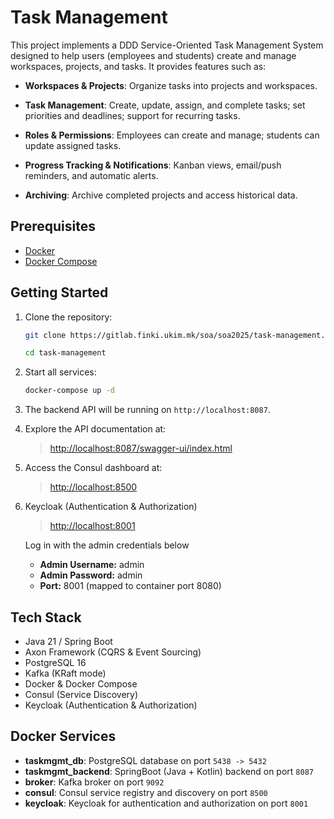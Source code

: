 # Task Management

This project implements a DDD Service-Oriented Task Management System designed to help users (employees and students) create and manage workspaces, projects, and tasks. It provides features such as:

* **Workspaces & Projects**: Organize tasks into projects and workspaces.
* **Task Management**: Create, update, assign, and complete tasks; set priorities and deadlines; support for recurring tasks.
* **Roles & Permissions**: Employees can create and manage; students can update assigned tasks.

* **Progress Tracking & Notifications**: Kanban views, email/push reminders, and automatic alerts.
* **Archiving**: Archive completed projects and access historical data.

## Prerequisites

* [Docker](https://www.docker.com/)
* [Docker Compose](https://docs.docker.com/compose/)

## Getting Started

1. Clone the repository:

   ```bash
   git clone https://gitlab.finki.ukim.mk/soa/soa2025/task-management.git
   
   cd task-management
   ```
2. Start all services:

   ```bash
   docker-compose up -d
   ```
3. The backend API will be running on `http://localhost:8087`.
4. Explore the API documentation at:

   > [http://localhost:8087/swagger-ui/index.html](http://localhost:8087/swagger-ui/index.html)
5. Access the Consul dashboard at:
   
   > [http://localhost:8500](http://localhost:8500)

6. Keycloak (Authentication & Authorization)

   > [http://localhost:8001](http://localhost:8001)

   Log in with the admin credentials below

   - **Admin Username:** admin
   - **Admin Password:** admin
   - **Port:** 8001 (mapped to container port 8080)

## Tech Stack

* Java 21 / Spring Boot
* Axon Framework (CQRS & Event Sourcing)
* PostgreSQL 16
* Kafka (KRaft mode)
* Docker & Docker Compose
* Consul (Service Discovery)
* Keycloak (Authentication & Authorization)

## Docker Services

* **taskmgmt\_db**: PostgreSQL database on port `5438 -> 5432`
* **taskmgmt\_backend**: SpringBoot (Java + Kotlin) backend on port `8087`
* **broker**: Kafka broker on port `9092`
* **consul**: Consul service registry and discovery on port `8500`
* **keycloak**: Keycloak for authentication and authorization on port `8001`